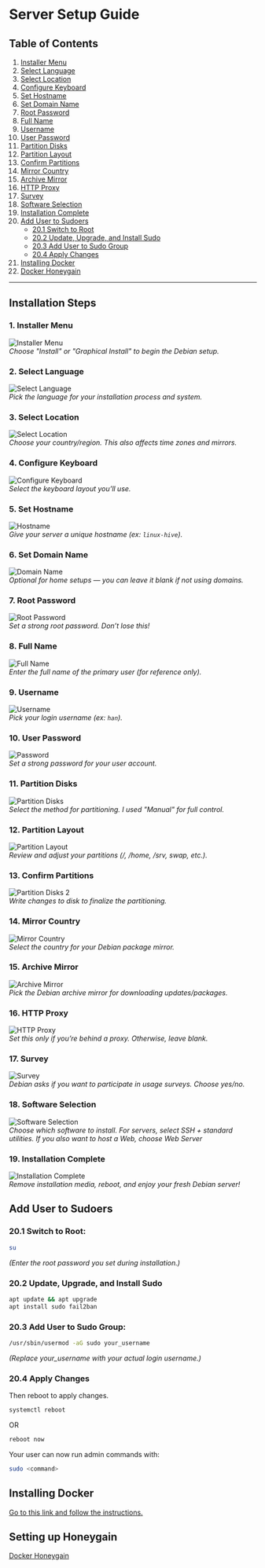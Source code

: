 # Server Setup Guide

## Table of Contents

1. [Installer Menu](#1-installer-menu)
2. [Select Language](#2-select-language)
3. [Select Location](#3-select-location)
4. [Configure Keyboard](#4-configure-keyboard)
5. [Set Hostname](#5-set-hostname)
6. [Set Domain Name](#6-set-domain-name)
7. [Root Password](#7-root-password)
8. [Full Name](#8-full-name)
9. [Username](#9-username)
10. [User Password](#10-user-password)
11. [Partition Disks](#11-partition-disks)
12. [Partition Layout](#12-partition-layout)
13. [Confirm Partitions](#13-confirm-partitions)
14. [Mirror Country](#14-mirror-country)
15. [Archive Mirror](#15-archive-mirror)
16. [HTTP Proxy](#16-http-proxy)
17. [Survey](#17-survey)
18. [Software Selection](#18-software-selection)
19. [Installation Complete](#19-installation-complete)
20. [Add User to Sudoers](#add-user-to-sudoers)
    - [20.1 Switch to Root](#201-switch-to-root)
    - [20.2 Update, Upgrade, and Install Sudo](#202-update-upgrade-and-install-sudo)
    - [20.3 Add User to Sudo Group](#203-add-user-to-sudo-group)
    - [20.4 Apply Changes](#204-apply-changes)
21. [Installing Docker](#installing-docker)
22. [Docker Honeygain](#setting-up-honeygain)

---

## Installation Steps

### 1. Installer Menu

![Installer Menu](./images/Installer_Menu.png)  
_Choose "Install" or "Graphical Install" to begin the Debian setup._

### 2. Select Language

![Select Language](./images/Select_Language.png)  
_Pick the language for your installation process and system._

### 3. Select Location

![Select Location](./images/Select_Location.png)  
_Choose your country/region. This also affects time zones and mirrors._

### 4. Configure Keyboard

![Configure Keyboard](./images/Config_Keyboard.png)  
_Select the keyboard layout you’ll use._

### 5. Set Hostname

![Hostname](./images/Hostname.png)  
_Give your server a unique hostname (ex: `linux-hive`)._

### 6. Set Domain Name

![Domain Name](./images/Domain_Name.png)  
_Optional for home setups — you can leave it blank if not using domains._

### 7. Root Password

![Root Password](./images/Root_Password.png)  
_Set a strong root password. Don’t lose this!_

### 8. Full Name

![Full Name](./images/Full_Name.png)  
_Enter the full name of the primary user (for reference only)._

### 9. Username

![Username](./images/Username.png)  
_Pick your login username (ex: `han`)._

### 10. User Password

![Password](./images/Password.png)  
_Set a strong password for your user account._

### 11. Partition Disks

![Partition Disks](./images/Partition_Disks.png)  
_Select the method for partitioning. I used "Manual" for full control._

### 12. Partition Layout

![Partition Layout](./images/Partition_Layout.png)  
_Review and adjust your partitions (/, /home, /srv, swap, etc.)._

### 13. Confirm Partitions

![Partition Disks 2](./images/Partition_Disks_2.png)  
_Write changes to disk to finalize the partitioning._

### 14. Mirror Country

![Mirror Country](./images/Mirror_Country.png)  
_Select the country for your Debian package mirror._

### 15. Archive Mirror

![Archive Mirror](./images/Archive_Mirror.png)  
_Pick the Debian archive mirror for downloading updates/packages._

### 16. HTTP Proxy

![HTTP Proxy](./images/HTTP_Proxy.png)  
_Set this only if you’re behind a proxy. Otherwise, leave blank._

### 17. Survey

![Survey](./images/Survey.png)  
_Debian asks if you want to participate in usage surveys. Choose yes/no._

### 18. Software Selection

![Software Selection](./images/Software_Selection.png)  
_Choose which software to install. For servers, select SSH + standard utilities. If you also want to host a Web, choose Web Server_

### 19. Installation Complete

![Installation Complete](./images/Installation_Complete.png)  
_Remove installation media, reboot, and enjoy your fresh Debian server!_

## Add User to Sudoers

### 20.1 Switch to Root:

```bash
su
```

_(Enter the root password you set during installation.)_

### 20.2 Update, Upgrade, and Install Sudo

```bash
apt update && apt upgrade
apt install sudo fail2ban
```

### 20.3 Add User to Sudo Group:

```bash
/usr/sbin/usermod -aG sudo your_username
```

_(Replace your_username with your actual login username.)_

### 20.4 Apply Changes

Then reboot to apply changes.

```bash
systemctl reboot
```

OR

```bash
reboot now
```

Your user can now run admin commands with:

```bash
sudo <command>
```

## Installing Docker

[Go to this link and follow the instructions.](https://docs.docker.com/engine/install/debian/)

## Setting up Honeygain

[Docker Honeygain](docker-honeygain.md)
